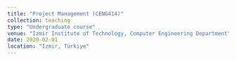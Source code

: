 ```yaml
---
title: "Project Management (CENG414)"
collection: teaching
type: "Undergraduate course"
venue: "Izmir Institute of Technology, Computer Engineering Department"
date: 2020-02-01
location: "Izmir, Türkiye"
---
```

